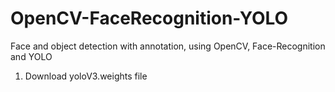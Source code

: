 # OpenCV-FaceRecognition-YOLO
 Face and object detection with annotation, using OpenCV, Face-Recognition and YOLO

1. Download yoloV3.weights file
